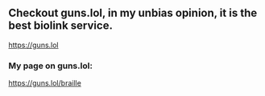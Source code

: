 ## Checkout guns.lol, in my unbias opinion, it is the best biolink service.

https://guns.lol

### My page on guns.lol:

https://guns.lol/braille
